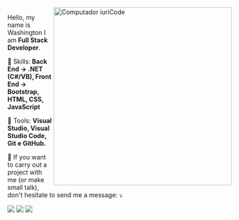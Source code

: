 <img src="https://raw.githubusercontent.com/MicaelliMedeiros/micaellimedeiros/master/image/computer-illustration.png" min-width="400px" max-width="400px" width="400px" align="right" alt="Computador iuriCode">

<p align="left"> 
  Hello, my name is Washington I am <strong>Full Stack Developer</strong>.<br>
</p>

<p align="left">
  🦄 Skills: <strong>Back End -> .NET (C#/VB), Front End -> Bootstrap, HTML, CSS, JavaScript</strong>
</p>

<p align="left">
  💼 Tools: <strong>Visual Studio, Visual Studio Code, Git e GitHub.</strong>
</p>

<p align="left">
  💌 If you want to carry out a project with me (or make small talk), don't hesitate to send me a message: ⤵️
</p>

<p align="left">
  <a href="https://www.instagram.com/wash_s/" alt="Instagram">
  <img src="https://img.shields.io/badge/-Instagram-DF0174?style=for-the-badge&logo=instagram&logoColor=white&link=https://www.instagram.com/wash_s/"/></a>
  
  <a href="https://www.linkedin.com/in/washington-silva-santos-067a2870" alt="Linkedin">
  <img src="https://img.shields.io/badge/-Linkedin-0e76a8?style=for-the-badge&logo=Linkedin&logoColor=white&link=https://www.linkedin.com/in/washington-silva-santos-067a2870" /></a>

  <a href="https:/https://www.facebook.com/silva.washington/" alt="Facebook">
  <img src="https://img.shields.io/badge/-Facebook-3b5998?style=for-the-badge&logo=facebook&logoColor=white&link=https://www.facebook.com/silva.washington/"/></a>
</p>  

